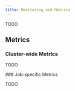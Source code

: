 ```yaml
---
title: Monitoring and Metrics
---
```


TODO

## Metrics

### Cluster-wide Metrics

TODO

### Job-specific Metrics

TODO

